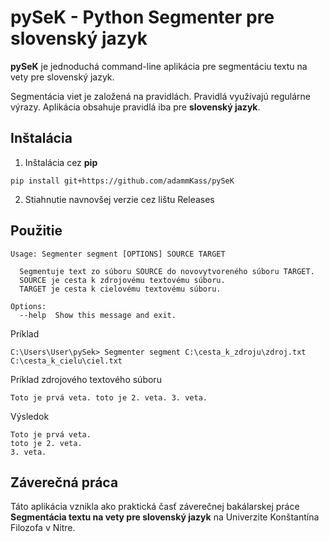 # pySeK - Python Segmenter pre slovenský jazyk

**pySeK** je jednoduchá command-line aplikácia pre segmentáciu textu na vety pre slovenský jazyk. 

Segmentácia viet je založená na pravidlách. Pravidlá využívajú regulárne výrazy. Aplikácia obsahuje pravidlá iba pre **slovenský jazyk**.

## Inštalácia

1. Inštalácia cez **pip**
```
pip install git+https://github.com/adammKass/pySeK
```
2. Stiahnutie navnovšej verzie cez lištu Releases

## Použitie

```
Usage: Segmenter segment [OPTIONS] SOURCE TARGET

  Segmentuje text zo súboru SOURCE do novovytvoreného súboru TARGET.
  SOURCE je cesta k zdrojovému textovému súboru.
  TARGET je cesta k cielovému textovému súboru.

Options:
  --help  Show this message and exit.
```
Príklad

```
C:\Users\User\pySek> Segmenter segment C:\cesta_k_zdroju\zdroj.txt C:\cesta_k_cielu\ciel.txt   
```
Príklad zdrojového textového súboru

```
Toto je prvá veta. toto je 2. veta. 3. veta.
```

Výsledok

```
Toto je prvá veta.
toto je 2. veta.
3. veta.
```

## Záverečná práca
Táto aplikácia vznikla ako praktická časť záverečnej bakálarskej práce **Segmentácia textu na vety pre slovenský jazyk** na Univerzite Konštantína Filozofa v Nitre.

